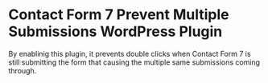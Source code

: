 # Contact Form 7 Prevent Multiple Submissions WordPress Plugin
By enablinig this plugin, it prevents double clicks when Contact Form 7 is still submitting the form that causing the multiple same submissions coming through.
